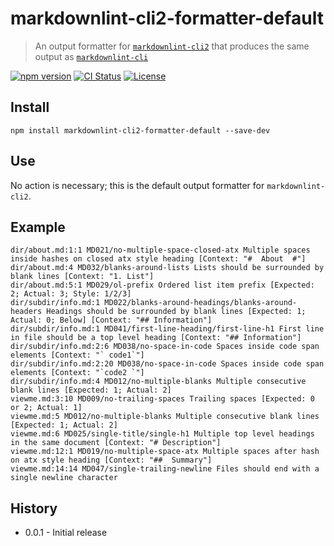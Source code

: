 # markdownlint-cli2-formatter-default

> An output formatter for [`markdownlint-cli2`][markdownlint-cli2] that produces
> the same output as [`markdownlint-cli`][markdownlint-cli]

[![npm version][npm-image]][npm-url]
[![CI Status][ci-image]][ci-url]
[![License][license-image]][license-url]

## Install

```shell
npm install markdownlint-cli2-formatter-default --save-dev
```

## Use

No action is necessary; this is the default output formatter for
`markdownlint-cli2`.

## Example

```text
dir/about.md:1:1 MD021/no-multiple-space-closed-atx Multiple spaces inside hashes on closed atx style heading [Context: "#  About  #"]
dir/about.md:4 MD032/blanks-around-lists Lists should be surrounded by blank lines [Context: "1. List"]
dir/about.md:5:1 MD029/ol-prefix Ordered list item prefix [Expected: 2; Actual: 3; Style: 1/2/3]
dir/subdir/info.md:1 MD022/blanks-around-headings/blanks-around-headers Headings should be surrounded by blank lines [Expected: 1; Actual: 0; Below] [Context: "## Information"]
dir/subdir/info.md:1 MD041/first-line-heading/first-line-h1 First line in file should be a top level heading [Context: "## Information"]
dir/subdir/info.md:2:6 MD038/no-space-in-code Spaces inside code span elements [Context: "` code1`"]
dir/subdir/info.md:2:20 MD038/no-space-in-code Spaces inside code span elements [Context: "`code2 `"]
dir/subdir/info.md:4 MD012/no-multiple-blanks Multiple consecutive blank lines [Expected: 1; Actual: 2]
viewme.md:3:10 MD009/no-trailing-spaces Trailing spaces [Expected: 0 or 2; Actual: 1]
viewme.md:5 MD012/no-multiple-blanks Multiple consecutive blank lines [Expected: 1; Actual: 2]
viewme.md:6 MD025/single-title/single-h1 Multiple top level headings in the same document [Context: "# Description"]
viewme.md:12:1 MD019/no-multiple-space-atx Multiple spaces after hash on atx style heading [Context: "##  Summary"]
viewme.md:14:14 MD047/single-trailing-newline Files should end with a single newline character
```

## History

- 0.0.1 - Initial release

<!-- markdownlint-disable line-length -->

[ci-image]: https://github.com/DavidAnson/markdownlint-cli2/workflows/CI/badge.svg?branch=main
[ci-url]: https://github.com/DavidAnson/markdownlint-cli2/actions?query=branch%3Amain
[license-image]: https://img.shields.io/npm/l/markdownlint-cli2-formatter-default.svg
[license-url]: https://opensource.org/licenses/MIT
[markdownlint-cli]: https://github.com/igorshubovych/markdownlint-cli
[markdownlint-cli2]: https://github.com/DavidAnson/markdownlint-cli2
[npm-image]: https://img.shields.io/npm/v/markdownlint-cli2-formatter-default.svg
[npm-url]: https://www.npmjs.com/package/markdownlint-cli2-formatter-default
